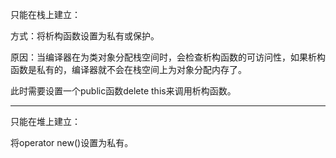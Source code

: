 只能在栈上建立：

方式：将析构函数设置为私有或保护。

原因：当编译器在为类对象分配栈空间时，会检查析构函数的可访问性，如果析构函数是私有的，编译器就不会在栈空间上为对象分配内存了。

此时需要设置一个public函数delete this来调用析构函数。



--------------------------------------------------------------------------


只能在堆上建立：

将operator new()设置为私有。